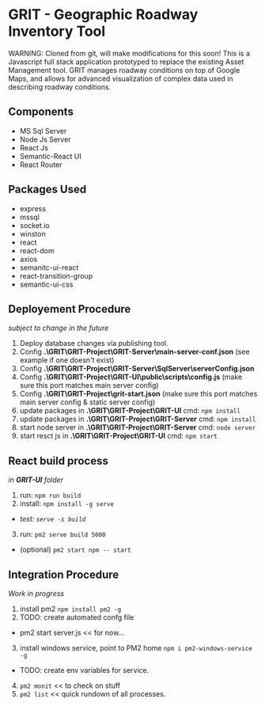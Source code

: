 # GRIT - Geographic Roadway Inventory Tool
WARNING: Cloned from git, will make modifications for this soon!
This is a Javascript full stack application prototyped to replace the existing Asset Management tool. GRIT manages roadway conditions on top of Google Maps, and allows for advanced visualization of complex data used in describing roadway conditions.

## Components
- MS Sql Server
- Node Js Server
- React Js
- Semantic-React UI
- React Router

## Packages Used
- express
- mssql
- socket.io
- winston
- react
- react-dom
- axios
- semanitc-ui-react
- react-transition-group
- semantic-ui-css

## Deployement Procedure
*subject to change in the future*
1. Deploy database changes via publishing tool.
2. Config **.\GRIT\GRIT-Project\GRIT-Server\main-server-conf.json** (see example if one doesn't exist)
3. Config **.\GRIT\GRIT-Project\GRIT-Server\SqlServer\serverConfig.json**
4. Config **.\GRIT\GRIT-Project\GRIT-UI\public\scripts\config.js** (make sure this port matches main server config)
5. Config **.\GRIT\GRIT-Project\grit-start.json** (make sure this port matches main server config & static server config)
5. update packages in **.\GRIT\GRIT-Project\GRIT-UI** cmd: `npm install`
6. update packages in **.\GRIT\GRIT-Project\GRIT-Server** cmd: `npm install`
7. start node server in **.\GRIT\GRIT-Project\GRIT-Server** cmd: `node server`
8. start resct js in **.\GRIT\GRIT-Project\GRIT-UI** cmd: `npm start`

## React build process
*in **GRIT-UI** folder*
1. run: `npm run build`
2. install: `npm install -g serve`
 - *test: `serve -s build`*
3. run: `pm2 serve build 5000`
  - (optional) `pm2 start npm -- start`
  
## Integration Procedure
*Work in progress*
1. install pm2 `npm install pm2 -g`
2. TODO: create automated confg file
  - pm2 start server.js << for now...
3. install windows service, point to PM2 home `npm i pm2-windows-service -g`
  - TODO: create env variables for service.
4. `pm2 monit` << to check on stuff
5. `pm2 list` << quick rundown of all processes.
